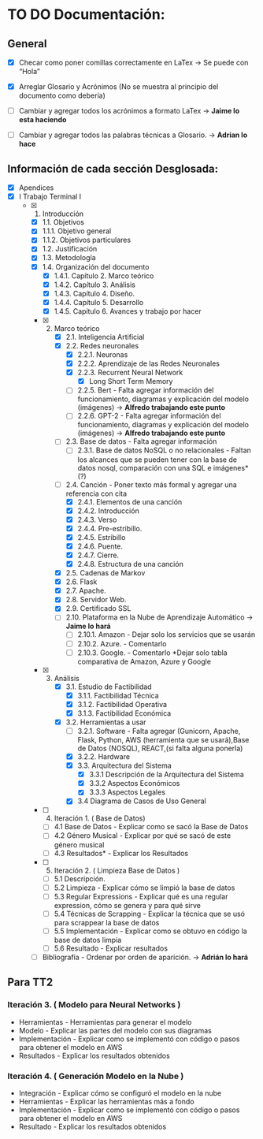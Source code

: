# TO DO Documentación:
## General
- [X] Checar como poner comillas correctamente en LaTex -> Se puede con “Hola”
- [X] Arreglar Glosario y Acrónimos (No se muestra al principio del documento como debería)
- [ ] Cambiar y agregar todos los acrónimos a formato LaTex -> **Jaime lo esta haciendo**
- [ ] Cambiar y agregar todos las palabras técnicas a Glosario. -> **Adrian lo hace**


## Información de cada sección Desglosada:
- [X] Apendices
- [X] I Trabajo Terminal I
	- [X] 1. Introducción 
        - [X] 1.1. Objetivos 
        - [X] 1.1.1. Objetivo general 
        - [X] 1.1.2. Objetivos particulares 
        - [X] 1.2. Justificación 
        - [X] 1.3. Metodología 
        - [X] 1.4. Organización del documento 
            - [X] 1.4.1. Capítulo 2. Marco teórico
            - [X] 1.4.2. Capítulo 3. Análisis
            - [X] 1.4.3. Capítulo 4. Diseño.
            - [X] 1.4.4. Capítulo 5. Desarrollo
            - [X] 1.4.5. Capítulo 6. Avances y trabajo por hacer
       - [X] 2. Marco teórico
            - [X] 2.1. Inteligencia Artificial
            - [X] 2.2. Redes neuronales 
                - [X] 2.2.1. Neuronas                 
                - [X] 2.2.2. Aprendizaje de las Redes Neuronales
                - [X] 2.2.3. Recurrent Neural Network 
                    - [X] Long Short Term Memory
                - [ ] 2.2.5. Bert - Falta agregar información del funcionamiento, diagramas y explicación del modelo (imágenes) -> **Alfredo trabajando este punto** 
                - [ ] 2.2.6. GPT-2 - Falta agregar información del funcionamiento, diagramas y explicación del modelo (imágenes) -> **Alfredo trabajando este punto** 
            - [ ] 2.3. Base de datos - Falta agregar información
                - [ ] 2.3.1. Base de datos NoSQL o no relacionales - Faltan los alcances que se pueden tener con la base de datos nosql, comparación con una SQL e imágenes* (?)
            - [ ] 2.4. Canción - Poner texto más formal y agregar una referencia con cita
                - [X] 2.4.1. Elementos de una canción 
                - [X] 2.4.2. Introducción 
                - [X] 2.4.3. Verso 
                - [X] 2.4.4. Pre-estribillo. 
                - [X] 2.4.5. Estribillo 
                - [X] 2.4.6. Puente.  
                - [X] 2.4.7. Cierre. 
                - [X] 2.4.8. Estructura de una canción 
            - [X] 2.5. Cadenas de Markov 
            - [X] 2.6. Flask
            - [X] 2.7. Apache. 
            - [X] 2.8. Servidor Web. 
            - [X] 2.9. Certificado SSL 
            - [ ] 2.10. Plataforma en la Nube de Aprendizaje Automático -> **Jaime lo hará**
                - [ ] 2.10.1. Amazon - Dejar solo los servicios que se usarán
                - [ ] 2.10.2. Azure. - Comentarlo
                - [ ] 2.10.3. Google. - Comentarlo
                *Dejar solo tabla comparativa de Amazon, Azure y Google

       - [X] 3. Análisis 
            - [X] 3.1. Estudio de Factibilidad 
                - [X] 3.1.1. Factibilidad Técnica 
                - [X] 3.1.2. Factibilidad Operativa
                - [X] 3.1.3. Factibilidad Económica 
            - [X] 3.2. Herramientas a usar  
                - [ ] 3.2.1. Software - Falta agregar (Gunicorn, Apache, Flask, Python, AWS (herramienta que se usará),Base de Datos (NOSQL), REACT,(si falta alguna ponerla)
                - [X] 3.2.2. Hardware
                - [X] 3.3. Arquitectura del Sistema
                    - [X] 3.3.1 Descripción de la Arquitectura del Sistema
                    - [X] 3.3.2 Aspectos Económicos
                    - [X] 3.3.3 Aspectos Legales
                - [X] 3.4 Diagrama de Casos de Uso General

        - [ ] 4. Iteración 1. ( Base de Datos)
            - [ ] 4.1 Base de Datos - Explicar como se sacó la Base de Datos
            - [ ] 4.2 Género Musical - Explicar por qué se sacó de este género musical
            - [ ] 4.3 Resultados* - Explicar los Resultados

        - [ ] 5. Iteración 2. ( Limpieza Base de Datos ) 
            - [ ] 5.1 Descripción.
            - [ ] 5.2 Limpieza - Explicar cómo se limpió la base de datos
            - [ ] 5.3 Regular Expressions - Explicar qué es una regular expression, cómo se genera y para qué sirve
            - [ ] 5.4 Técnicas de Scrapping - Explicar la técnica que se usó para scrappear la base de datos
            - [ ] 5.5 Implementación - Explicar como se obtuvo en código la base de datos limpia
            - [ ] 5.6 Resultado - Explicar resultados
        - [ ] Bibliografía - Ordenar por orden de aparición. -> **Adrián lo hará**

## Para TT2
### Iteración 3. ( Modelo para Neural Networks )
- Herramientas - Herramientas para generar el modelo
- Modelo - Explicar las partes del modelo con sus diagramas
- Implementación - Explicar como se implementó con código o pasos para obtener el modelo en AWS
- Resultados - Explicar los resultados obtenidos

### Iteración 4. ( Generación Modelo en la Nube )
- Integración - Explicar cómo se configuró el modelo en la nube 
- Herramientas - Explicar las herramientas más a fondo
- Implementación - Explicar como se implementó con código o pasos para obtener el modelo en AWS
- Resultado - Explicar los resultados obtenidos
